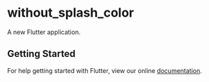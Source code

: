 # without_splash_color

A new Flutter application.

## Getting Started

For help getting started with Flutter, view our online
[documentation](https://flutter.io/).
